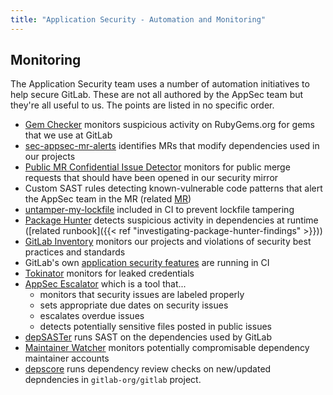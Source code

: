 ```yaml
---
title: "Application Security - Automation and Monitoring"
---
```


## Monitoring

The Application Security team uses a number of automation initiatives to help secure GitLab. These are not all authored by the AppSec team but they're all useful to us. The points are listed in no specific order.

- [Gem Checker](https://gitlab.com/gitlab-com/gl-security/appsec/gem-checker) monitors suspicious activity on RubyGems.org for gems that we use at GitLab
- [sec-appsec-mr-alerts](https://gitlab.com/gitlab-com/gl-security/appsec/tooling/sec-appsec-mr-alerts) identifies MRs that modify dependencies used in our projects
- [Public MR Confidential Issue Detector](https://gitlab.com/gitlab-com/gl-security/appsec/tooling/public-mr-confidential-issue-detector/) monitors for public merge requests that should have been opened in our security mirror
- Custom SAST rules detecting known-vulnerable code patterns that alert the AppSec team in the MR (related [MR](https://gitlab.com/gitlab-org/gitlab/-/merge_requests/109872))
- [untamper-my-lockfile](https://gitlab.com/gitlab-org/frontend/untamper-my-lockfile/) included in CI to prevent lockfile tampering
- [Package Hunter](https://gitlab.com/gitlab-org/security-products/package-hunter) detects suspicious activity in dependencies at runtime ([related runbook]({{< ref "investigating-package-hunter-findings" >}}))
- [GitLab Inventory](https://gitlab.com/gitlab-com/gl-security/product-security/inventory) monitors our projects and violations of security best practices and standards
- GitLab's own [application security features](https://docs.gitlab.com/ee/user/application_security/) are running in CI
- [Tokinator](https://gitlab.com/gitlab-com/gl-security/appsec/tokinator) monitors for leaked credentials
- [AppSec Escalator](https://gitlab.com/gitlab-private/gl-security/engineering-and-research/automation-team/escalator/appsec-escalator/) which is a tool that...
  - monitors that security issues are labeled properly
  - sets appropriate due dates on security issues
  - escalates overdue issues
  - detects potentially sensitive files posted in public issues
- [depSASTer](https://gitlab.com/gitlab-com/gl-security/appsec/tooling/depsaster) runs SAST on the dependencies used by GitLab
- [Maintainer Watcher](https://gitlab.com/gitlab-com/gl-security/appsec/tooling/maintainer-watcher) monitors potentially compromisable dependency maintainer accounts
- [depscore](https://gitlab.com/gitlab-com/gl-security/appsec/tooling/depscore) runs dependency review checks on new/updated depndencies in `gitlab-org/gitlab` project.
